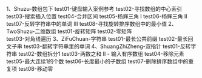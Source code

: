 1、Shuzu-数组包下
    test01-键盘输入案例参考
    test02-寻找数组的中心索引
    test03-搜索插入位置
    test04-合并区间
    test05-杨辉三角 I
    test06-杨辉三角 II
    test07-反转字符串中的单词 III
    test08-寻找旋转排序数组中的最小值
2、TwoShuzu-二维数组
    test01-旋转矩阵
    test02-零矩阵   
    test03-对角线遍历
3、ZiFuChuan-字符串
    test01-最长公共前缀
    test02-最长回文子串
    test03-翻转字符串里的单词
4、ShuangZhiZheng-双指针
    test01-反转字符串
    test02-数组拆分1
    test03-两数之和 II - 输入有序数组
    test04-移除元素
    test05-最大连续1的个数
    test06-长度最小的子数组
    test07-删除排序数组中的重复项
    test08-移动零
    
    